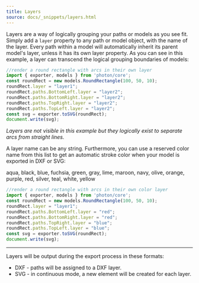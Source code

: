 ```yaml
---
title: Layers
source: docs/_snippets/layers.html
---
```


Layers are a way of logically grouping your paths or models as you see fit. Simply add a `layer` property to any path or model object, with the name of the layer.
Every path within a model will automatically inherit its parent model's layer, unless it has its own layer property. As you can see in this example, a layer can transcend the logical grouping boundaries of models:

```javascript
//render a round rectangle with arcs in their own layer
import { exporter, models } from 'photon/core';
const roundRect = new models.RoundRectangle(100, 50, 10);
roundRect.layer = "layer1";
roundRect.paths.BottomLeft.layer = "layer2";
roundRect.paths.BottomRight.layer = "layer2";
roundRect.paths.TopRight.layer = "layer2";
roundRect.paths.TopLeft.layer = "layer2";
const svg = exporter.toSVG(roundRect);
document.write(svg);
```
*Layers are not visible in this example but they logically exist to separate arcs from straight lines.*

A layer name can be any string. Furthermore, you can use a reserved color name from this list to get an automatic stroke color when your model is exported in DXF or SVG:

aqua, black, blue, fuchsia, green, gray, lime, maroon, navy, olive, orange, purple, red, silver, teal, white, yellow

```javascript
//render a round rectangle with arcs in their own color layer
import { exporter, models } from 'photon/core';
const roundRect = new models.RoundRectangle(100, 50, 10);
roundRect.layer = "layer1";
roundRect.paths.BottomLeft.layer = "red";
roundRect.paths.BottomRight.layer = "red";
roundRect.paths.TopRight.layer = "blue";
roundRect.paths.TopLeft.layer = "blue";
const svg = exporter.toSVG(roundRect);
document.write(svg);
```


---

Layers will be output during the export process in these formats:

* DXF - paths will be assigned to a DXF layer.
* SVG - in continuous mode, a new <path> element will be created for each layer.
